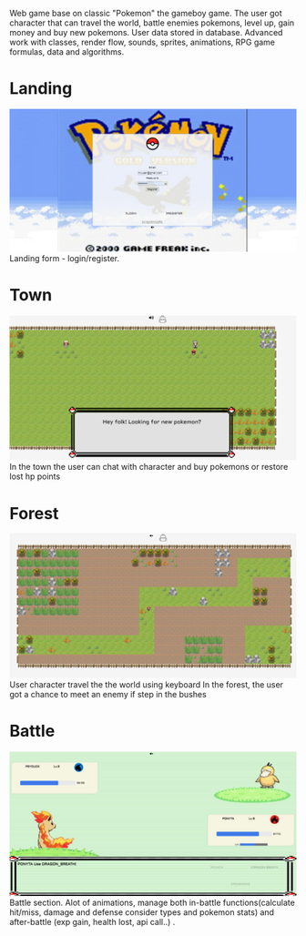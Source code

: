 Web game base on classic "Pokemon" the gameboy game. The user got character that can travel the world, battle enemies pokemons, level up, gain money and buy new pokemons. User data stored in database.
Advanced work with classes, render flow, sounds, sprites, animations, RPG game formulas, data and algorithms.


<h1>Landing</h1>

![landing](./github_demo_pics/landing.jpg)
Landing form - login/register.

<h1>Town</h1>

![town](./github_demo_pics/town.jpg)
In the town the user can chat with character and buy pokemons or restore lost hp points

<h1>Forest</h1>

![forest](./github_demo_pics/forest.jpg)
User character travel the the world using keyboard In the forest, the user got a chance to meet an enemy if step in the bushes

<h1>Battle</h1>

![battle](./github_demo_pics/battle.jpg)
Battle section. Alot of animations, manage both in-battle functions(calculate hit/miss, damage and defense consider types and pokemon stats) and after-battle (exp gain, health lost, api call..) .
